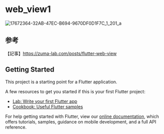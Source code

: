 # web_view1


![17672364-32AB-47EC-B694-9670DF0D1F7C_1_201_a](https://user-images.githubusercontent.com/73986840/122171485-bc1a2100-ceba-11eb-9dea-499509ced5bf.jpeg)

## 参考
【記事】https://zuma-lab.com/posts/flutter-web-view

## Getting Started

This project is a starting point for a Flutter application.

A few resources to get you started if this is your first Flutter project:

- [Lab: Write your first Flutter app](https://flutter.dev/docs/get-started/codelab)
- [Cookbook: Useful Flutter samples](https://flutter.dev/docs/cookbook)

For help getting started with Flutter, view our
[online documentation](https://flutter.dev/docs), which offers tutorials,
samples, guidance on mobile development, and a full API reference.
